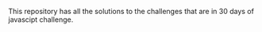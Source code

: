 This repository has all the solutions to the challenges that are in 30 days of javascipt challenge.
